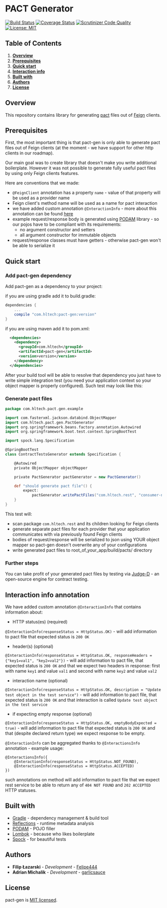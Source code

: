 # PACT Generator

[![Build Status](https://travis-ci.org/HLTech/pact-gen.svg?branch=master)](https://travis-ci.org/HLTech/pact-gen)
[![Coverage Status](https://coveralls.io/repos/github/HLTech/pact-gen/badge.svg?branch=master)](https://coveralls.io/github/HLTech/pact-gen?branch=master)
[![Scrutinizer Code Quality](https://scrutinizer-ci.com/g/HLTech/pact-gen/badges/quality-score.png?b=master)](https://scrutinizer-ci.com/g/HLTech/pact-gen/?branch=master)
[![License: MIT](https://img.shields.io/badge/License-MIT-yellow.svg)](https://opensource.org/licenses/MIT)

## Table of Contents
1. [**Overview**](#Overview)
2. [**Prerequisites**](#Prerequisites)
3. [**Quick start**](#QuickStart)
4. [**Interaction info**](#InteractionInfo)
5. [**Built with**](#BuiltWith)
6. [**Authors**](#Authors)
7. [**License**](#License)

## Overview <a name="Overview"></a>

This repository contains library for generating [pact](https://pact.io) files out of [Feign](https://github.com/OpenFeign/feign) clients.

## Prerequisites <a name="Prerequisites"></a>

First, the most important thing is that pact-gen is only able to generate pact 
files out of Feign clients (at the moment - we have support for 
other http clients in our roadmap).

Our main goal was to create library that doesn't make you write additional boilerplate. However
it was not possible to generate fully useful pact files by using only Feign clients features.

Here are conventions that we made:
* `@FeignClient` annotation has a property `name` - value of that property will be used
as a provider name
* Feign client's method name will be used as a name for pact interaction
* we have added custom annotation `@InteractionInfo` - more about this annotation can be found [here](#InteractionInfo)
* example request/response body is generated using [PODAM](http://mtedone.github.io/podam/) library - so our pojos 
have to be compliant with its requirements: 
    * no argument constructor and setters
    * all argument constructor for immutable objects
* request/response classes must have getters - otherwise pact-gen won't be able to serialize it

## Quick start <a name="QuickStart"></a>

### Add pact-gen dependency

Add pact-gen as a dependency to your project:

if you are using gradle add it to build.gradle:
```groovy
dependencies {
    ...
    compile "com.hltech:pact-gen:version"
}
```

if you are using maven add it to pom.xml:
```xml
  <dependencies>
    <dependency>
      <groupId>com.hltech</groupId>
      <artifactId>pact-gen</artifactId>
      <version>version</version>
    </dependency>
  </dependencies>
```

After your build tool will be able to resolve that dependency you just have to 
write simple integration test (you need your application context so your object mapper 
is properly configured). Such test may look like this:

### Generate pact files

```groovy
package com.hltech.pact.gen.example

import com.fasterxml.jackson.databind.ObjectMapper
import com.hltech.pact.gen.PactGenerator
import org.springframework.beans.factory.annotation.Autowired
import org.springframework.boot.test.context.SpringBootTest

import spock.lang.Specification

@SpringBootTest
class ContractTestsGenerator extends Specification {

    @Autowired
    private ObjectMapper objectMapper

    private PactGenerator pactGenerator = new PactGenerator()

    def "should generate pact file"() {
        expect:
            pactGenerator.writePactFiles("com.hltech.rest", "consumer-name", objectMapper, new File("build/pacts/"))
    }
}
```

This test will:
* scan package `com.hltech.rest` and its children looking for Feign clients
* generate separate pact files for each provider that your application 
communicates with via previously found Feign clients
* bodies of request/response will be serialized to json using YOUR object mapper 
so pact-gen doesn't overwrite any of your configurations
* write generated pact files to root_of_your_app/build/pacts/ directory

### Further steps

You can take profit of your generated pact files by testing via [Judge-D](https://github.com/HLTech/judge-d) - an
open-source engine for contract testing. 

## Interaction info annotation <a name="InteractionInfo"></a>

We have added custom annotation `@InteractionInfo` that contains information about:
* HTTP status(es) (required)

`@InteractionInfo(responseStatus = HttpStatus.OK)` - will add information to pact file that expected
status is `200 OK`

* header(s) (optional)

`@InteractionInfo(responseStatus = HttpStatus.OK, responseHeaders = {"key1=val1", "key2=val2"})` - will
add information to pact file, that expected status is `200 OK` and that we expect two headers in response:
first with name `key1` and value `val1` and second with name `key2` and value `val2`
 
* interaction name (optional)

`@InteractionInfo(responseStatus = HttpStatus.OK, description = "Update test object in the test service")` - will
add information to pact file, that expected status is `200 OK` and that interaction is called 
`Update test object in the test service`

* if expecting empty response (optional)

`@InteractionInfo(responseStatus = HttpStatus.OK, emptyBodyExpected = true)` - will add information to pact file
that expected status is `200 OK` and that (despite declared return type) we expect response to be empty.

`@InteractionInfo` can be aggregated thanks to `@InteractionsInfo` annotation - example usage:

```
@InteractionsInfo({
    @InteractionInfo(responseStatus = HttpStatus.NOT_FOUND),
    @InteractionInfo(responseStatus = HttpStatus.ACCEPTED)
})
```
such annotations on method will add information to pact file that we expect rest service to be able 
to return any of `404 NOT FOUND` and `202 ACCEPTED` HTTP statuses.

## Built with <a name="BuiltWith"></a>

* [Gradle](https://gradle.org/) - dependency management & build tool 
* [Reflections](https://github.com/ronmamo/reflections) - runtime metadata analysis
* [PODAM](http://mtedone.github.io/podam/) - POJO filler
* [Lombok](https://projectlombok.org/) - because who likes boilerplate
* [Spock](http://spockframework.org/) - for beautiful tests

## Authors <a name="Authors"></a>

* **Filip Łazarski** - *Development* - [Felipe444](https://github.com/Felipe444)
* **Adrian Michalik** - *Development* - [garlicsauce](https://github.com/garlicsauce)

## License <a name="License"></a>

pact-gen is [MIT licensed](./LICENSE).
